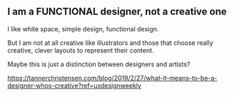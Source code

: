 ## I am a FUNCTIONAL designer, not a creative one
I like white space, simple design, functional design.

But I am not at all creative like illustrators and those that choose really creative, clever layouts to represent their content.

Maybe this is just a distinction between designers and artists?

https://tannerchristensen.com/blog/2019/2/27/what-it-means-to-be-a-designer-whos-creative?ref=uxdesignweekly